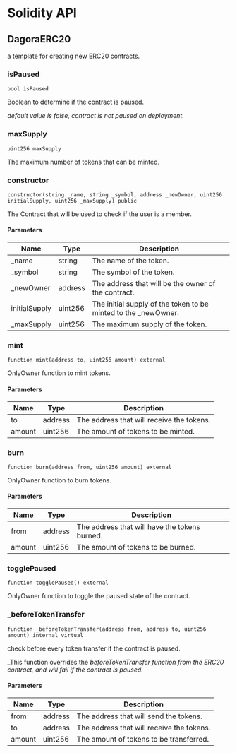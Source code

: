 # Solidity API

## DagoraERC20

a template for creating new ERC20 contracts.

### isPaused

```solidity
bool isPaused
```

Boolean to determine if the contract is paused.

_default value is false, contract is not paused on deployment._

### maxSupply

```solidity
uint256 maxSupply
```

The maximum number of tokens that can be minted.

### constructor

```solidity
constructor(string _name, string _symbol, address _newOwner, uint256 initialSupply, uint256 _maxSupply) public
```

The Contract that will be used to check if the user is a member.

#### Parameters

| Name | Type | Description |
| ---- | ---- | ----------- |
| _name | string | The name of the token. |
| _symbol | string | The symbol of the token. |
| _newOwner | address | The address that will be the owner of the contract. |
| initialSupply | uint256 | The initial supply of the token to be minted to the _newOwner. |
| _maxSupply | uint256 | The maximum supply of the token. |

### mint

```solidity
function mint(address to, uint256 amount) external
```

OnlyOwner function to mint tokens.

#### Parameters

| Name | Type | Description |
| ---- | ---- | ----------- |
| to | address | The address that will receive the tokens. |
| amount | uint256 | The amount of tokens to be minted. |

### burn

```solidity
function burn(address from, uint256 amount) external
```

OnlyOwner function to burn tokens.

#### Parameters

| Name | Type | Description |
| ---- | ---- | ----------- |
| from | address | The address that will have the tokens burned. |
| amount | uint256 | The amount of tokens to be burned. |

### togglePaused

```solidity
function togglePaused() external
```

OnlyOwner function to toggle the paused state of the contract.

### _beforeTokenTransfer

```solidity
function _beforeTokenTransfer(address from, address to, uint256 amount) internal virtual
```

check before every token transfer if the contract is paused.

_This function overrides the _beforeTokenTransfer function from the ERC20 contract, and will fail if the contract is paused._

#### Parameters

| Name | Type | Description |
| ---- | ---- | ----------- |
| from | address | The address that will send the tokens. |
| to | address | The address that will receive the tokens. |
| amount | uint256 | The amount of tokens to be transferred. |

